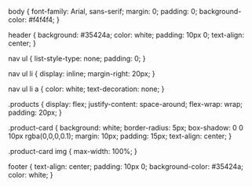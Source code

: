 body {
    font-family: Arial, sans-serif;
    margin: 0;
    padding: 0;
    background-color: #f4f4f4;
}

header {
    background: #35424a;
    color: white;
    padding: 10px 0;
    text-align: center;
}

nav ul {
    list-style-type: none;
    padding: 0;
}

nav ul li {
    display: inline;
    margin-right: 20px;
}

nav ul li a {
    color: white;
    text-decoration: none;
}

.products {
    display: flex;
    justify-content: space-around;
    flex-wrap: wrap;
    padding: 20px;
}

.product-card {
    background: white;
    border-radius: 5px;
    box-shadow: 0 0 10px rgba(0,0,0,0.1);
    margin: 10px;
    padding: 15px;
    text-align: center;
}

.product-card img {
    max-width: 100%;
}

footer {
    text-align: center;
    padding: 10px 0;
    background-color: #35424a;
    color: white;
}

